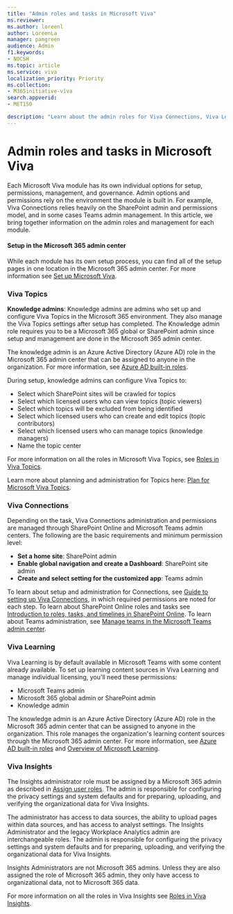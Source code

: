 ```yaml
---
title: "Admin roles and tasks in Microsoft Viva"
ms.reviewer: 
ms.author: loreenl
author: LoreenLa
manager: pamgreen
audience: Admin
f1.keywords:
- NOCSH
ms.topic: article
ms.service: viva
localization_priority: Priority
ms.collection:  
- M365initiative-viva
search.appverid:
- MET150

description: "Learn about the admin roles for Viva Connections, Viva Learning, Viva Topics, and Viva Insights in Microsoft Viva"
---
```

# Admin roles and tasks in Microsoft Viva
Each Microsoft Viva module has its own individual options for setup, permissions, management, and governance. Admin options and permissions rely on the environment the module is built in. For example, Viva Connections relies heavily on the SharePoint admin and permissions model, and in some cases Teams admin management. In this article, we bring together information on the admin roles and management for each module.

#### Setup in the Microsoft 365 admin  center
While each module has its own setup process, you can find all of the setup pages in one location in the Microsoft 365 admin center. For more information see [Set up Microsoft Viva](/viva/setup-microsoft-viva).


### Viva Topics
**Knowledge admins**: Knowledge admins are admins who set up and configure Viva Topics in the Microsoft 365 environment. They also manage the Viva Topics settings after setup has completed. The Knowledge admin role requires you to be a Microsoft 365 global or SharePoint admin since setup and management are done in the Microsoft 365 admin center.

The knowledge admin is an Azure Active Directory (Azure AD) role in the Microsoft 365 admin center that can be assigned to anyone in the organization. For more information, see [Azure AD built-in roles](/azure/active-directory/roles/permissions-reference#knowledge-administrator).

During setup, knowledge admins can configure Viva Topics to:

- Select which SharePoint sites will be crawled for topics
- Select which licensed users who can view topics (topic viewers)
- Select which topics will be excluded from being identified
- Select which licensed users who can create and edit topics (topic contributors)
- Select which licensed users who can manage topics (knowledge managers)
- Name the topic center

For more information on all the roles in Microsoft Viva Topics, see [Roles in Viva Topics](/viva/topics/topic-experiences-roles).

Learn more about planning and administration for Topics here: [Plan for Microsoft Viva Topics](/viva/topics/plan-topic-experiences).

### Viva Connections

Depending on the task, Viva Connections administration and permissions are managed through SharePoint Online and Microsoft Teams admin centers. The following are the basic requirements and minimum permission level:

- **Set a home site**: SharePoint admin
- **Enable global navigation and create a Dashboard**: SharePoint site admin
- **Create and select setting for the customized app**: Teams admin

To learn about setup and administration for Connections, see [Guide to setting up Viva Connections](/viva/connections/guide-to-setting-up-viva-connections), in which required permissions are noted for each step. To learn about SharePoint Online roles and tasks see [Introduction to roles, tasks, and timelines in SharePoint Online](/sharepoint/intranet-roles-tasks). To learn about Teams administration, see [Manage teams in the Microsoft Teams admin center](/microsoftteams/manage-teams-in-modern-portal).

### Viva Learning
Viva Learning is by default available in Microsoft Teams with some content already available. To set up learning content sources in Viva Learning and manage individual licensing, you'll need these permissions:

- Microsoft Teams admin
- Microsoft 365 global admin or SharePoint admin
- Knowledge admin

The knowledge admin is an Azure Active Directory (Azure AD) role in the Microsoft 365 admin center that can be assigned to anyone in the organization. This role manages the organization's learning content sources through the Microsoft 365 admin center. For more information, see [Azure AD built-in roles](/azure/active-directory/roles/permissions-reference#knowledge-administrator)  and [Overview of Microsoft Learning](/viva/learning/overview-viva-learning).

### Viva Insights
The Insights administrator role must be assigned by a Microsoft 365 admin as described in [Assign user roles](/viva/insights/setup/assign-user-roles). The admin is responsible for configuring the privacy settings and system defaults and for preparing, uploading, and verifying the organizational data for Viva Insights.

The administrator has access to data sources, the ability to upload pages within data sources, and has access to analyst settings. The Insights Administrator and the legacy Workplace Analytics admin are interchangeable roles. The admin is responsible for configuring the privacy settings and system defaults and for preparing, uploading, and verifying the organizational data for Viva Insights.

Insights Administrators are not Microsoft 365 admins. Unless they are also assigned the role of Microsoft 365 admin, they only have access to organizational data, not to Microsoft 365 data.

For more information on all the roles in Viva Insights see [Roles in Viva Insights](/viva/insights/use/user-roles).

